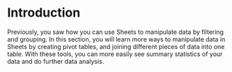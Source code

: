 <!-- Copyright (C)  Google, Runestone Interactive LLC
  This work is licensed under the Creative Commons Attribution-ShareAlike 4.0
  International License. To view a copy of this license, visit
  http://creativecommons.org/licenses/by-sa/4.0/. -->

Introduction
============

Previously, you saw how you can use Sheets to manipulate data by
filtering and grouping. In this section, you will learn more ways to
manipulate data in Sheets by creating pivot tables, and joining
different pieces of data into one table. With these tools, you can more
easily see summary statistics of your data and do further data analysis.
